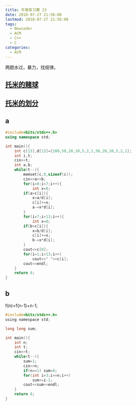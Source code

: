 ```yaml
---
title: 牛客练习赛 23
date: 2018-07-27 21:56:08
lastmod: 2018-07-27 21:56:08
tags:
  - Nowcoder
  - ACM
  - C++
  - C
categories:
  - ACM
---
```


两题水过，暴力，找规律。

## [托米的赌球](https://www.nowcoder.com/acm/contest/156/A)

## [托米的划分](https://www.nowcoder.com/acm/contest/156/B)

<!--more-->

## a

```cpp
#include<bits/stdc++.h>
using namespace std;

int main(){
    int c[13],d[13]={100,50,20,10,5,2,1,50,20,10,5,2,1};
    int i,t;
    cin>>t;
    int a,b;
    while(t--){
        memset(c,0,sizeof(c));
        cin>>a>>b;
        for(i=0;i<7;i++){
            int x=0;
        if(a>c[i]){
            x=a/d[i];
            c[i]+=x;
            a-=x*d[i];
        }
        for(i=7;i<13;i++){
            int x=0;
        if(b>c[i]){
            x=b/d[i];
            c[i]+=x;
            b-=x*d[i];
        }
        cout<<c[0];
        for(i=1;i<13;i++)
            cout<<" "<<c[i];
        cout<<endl;
    }
    return 0;
}
```

## b

f(n)=f(n-1)+n-1;

```c
#include<bits/stdc++.h>
using namespace std;

long long sum;

int main(){
    int n;
    int t;
    cin>>t;
    while(t--){
        sum=1;
        cin>>n;
        if(n==1) sum=0;
        for(int i=3;i<=n;i++)
            sum+=i-1;
        cout<<sum<<endl;
    }
    return 0;
}
```
